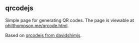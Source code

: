 ## qrcodejs
Simple page for generating QR codes.  The page is viewable at [philthompson.me/qrcode.html](https://philthompson.me/qrcode.html).

Based on [qrcodejs from davidshimjs](https://github.com/davidshimjs/qrcodejs).
